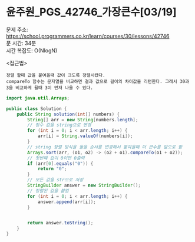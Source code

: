 # 윤주원_PGS_42746_가장큰수[03/19] </br>
문제 주소: https://school.programmers.co.kr/learn/courses/30/lessons/42746 </br>
푼 시간: 34분 </br>
시간 복잡도: O(NlogN) </br>

<접근법>
```
정렬 할때 값을 붙여을때 값이 크도록 정렬시컀다.
compareTo 함수는 문자열을 비교하면 결과 값으로 길이의 차이값을 리턴한다. 그래서 30과 3을 비교하게 될때 3이 먼저 나올 수 있다.
```


```java
import java.util.Arrays;

public class Solution {
    public String solution(int[] numbers) {
        String[] arr = new String[numbers.length];
        // 정수 값을 string으로 변경
        for (int i = 0; i < arr.length; i++) {
            arr[i] = String.valueOf(numbers[i]);
        }
        // string 정렬 방식을 둘을 순서를 변경해서 붙여을때 더 큰수를 앞으로 함
        Arrays.sort(arr, (o1, o2) -> (o2 + o1).compareTo(o1 + o2));
        // 첫번쨰 값이 0이면 0출력
        if (arr[0].equals("0")) {
            return "0";
        }
        // 모든 값을 str으로 저장
        StringBuilder answer = new StringBuilder();
        // 정렬된 값을 붙임
        for (int i = 0; i < arr.length; i++) {
            answer.append(arr[i]);
        }


        return answer.toString();
    }
}
```